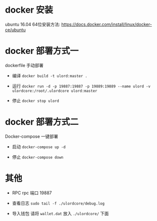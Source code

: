 # docker 安装
ubuntu 16.04 64位安装方法:
https://docs.docker.com/install/linux/docker-ce/ubuntu

# docker 部署方式一
dockerfile 手动部署
* 编译
`docker build -t ulord:master .`

* 运行
`docker run -d -p 19887:19887 -p 19889:19889 --name ulord -v ulordcore:/root/.ulordcore ulord:master`

* 停止
`docker stop ulord`

# docker 部署方式二
Docker-compose 一键部署

* 启动
`docker-compose up -d`

* 停止
`docker-compose down`


# 其他
* RPC
 rpc 端口 19887

* 查看日志
 `sudo tail -f ./ulordcore/debug.log`

* 导入钱包
 请将 `wallet.dat` 放入 `./ulordcore/` 下面
